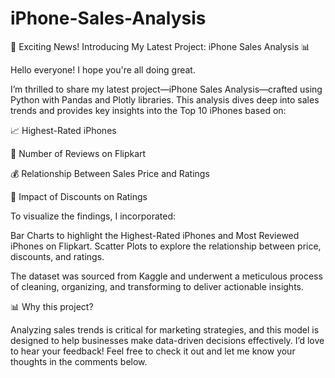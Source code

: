 # iPhone-Sales-Analysis

🚀 Exciting News! Introducing My Latest Project: iPhone Sales Analysis 📊

Hello everyone! I hope you're all doing great.

I’m thrilled to share my latest project—iPhone Sales Analysis—crafted using Python with Pandas and Plotly libraries. This analysis dives deep into sales trends and provides key insights into the Top 10 iPhones based on:

📈 Highest-Rated iPhones

🛒 Number of Reviews on Flipkart

💰 Relationship Between Sales Price and Ratings

🎯 Impact of Discounts on Ratings

To visualize the findings, I incorporated:

Bar Charts to highlight the Highest-Rated iPhones and Most Reviewed iPhones on Flipkart.
Scatter Plots to explore the relationship between price, discounts, and ratings.

The dataset was sourced from Kaggle and underwent a meticulous process of cleaning, organizing, and transforming to deliver actionable insights.

📊 Why this project?

Analyzing sales trends is critical for marketing strategies, and this model is designed to help businesses make data-driven decisions effectively.
I’d love to hear your feedback! Feel free to check it out and let me know your thoughts in the comments below. 
